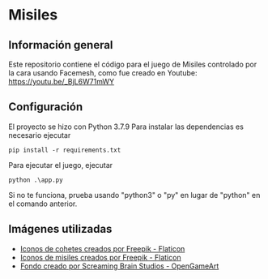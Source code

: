 # Misiles
## Información general
Este repositorio contiene el código para el  juego de Misiles controlado por la cara usando Facemesh, como fue creado en Youtube:
https://youtu.be/_BjL6W71mWY

## Configuración
El proyecto se hizo con Python 3.7.9
Para instalar las dependencias es necesario ejecutar
```
pip install -r requirements.txt
```
Para ejecutar el juego, ejecutar
```
python .\app.py
```
Si no te funciona, prueba usando "python3" o "py" en lugar de "python" en el comando anterior.

## Imágenes utilizadas
- [Iconos de cohetes creados por Freepik - Flaticon](https://www.flaticon.com/free-icons/rocket)
- [Iconos de misiles creados por Freepik - Flaticon](https://www.flaticon.com/free-icons/rocket-launch)
- [Fondo creado por Screaming Brain Studios - OpenGameArt](https://opengameart.org/content/seamless-space-backgrounds)
